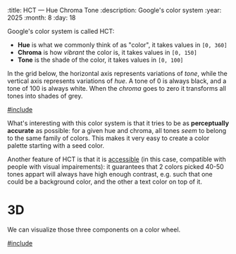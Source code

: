 :title: HCT — Hue Chroma Tone
:description: Google's color system
:year: 2025
:month: 8
:day: 18

[](https://m3.material.io/blog/science-of-color-design)

Google's color system is called HCT:

- **Hue** is what we commonly think of as "color", it takes values in `[0, 360]`
- **Chroma** is how *vibrant* the color is, it takes values in `[0, 150]`
- **Tone** is the shade of the color, it takes values in `[0, 100]`

In the grid below, the horizontal axis represents variations of *tone*, while the vertical axis represents variations of *hue*. A tone of 0 is always black, and a tone of 100 is always white. When the *chroma* goes to zero it transforms all tones into shades of grey.

[#include](public/assets/hct/hct.html)

What's interesting with this color system is that it tries to be as **perceptually accurate** as possible: for a given hue and chroma, all tones *seem* to belong to the same family of colors. This makes it very easy to create a color palette starting with a seed color.

Another feature of HCT is that it is [accessible](https://developer.mozilla.org/en-US/docs/Web/Accessibility) (in this case, compatible with people with visual impairements): it guarantees that 2 colors picked 40-50 tones appart will always have high enough contrast, e.g. such that one could be a background color, and the other a text color on top of it.

# 3D

We can visualize those three components on a color wheel.

[#include](public/assets/hct/hct-3d.html)
